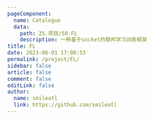 ```yaml
---
pageComponent: 
  name: Catalogue
  data: 
    path: 25.项目/50.FL
    description: 一种基于socket的联邦学习训练框架
title: FL
date: 2023-06-01 17:00:53
permalink: /project/FL/
sidebar: false
article: false
comment: false
editLink: false
author: 
  name: smileatl
  link: https://github.com/smileatl
---
```

